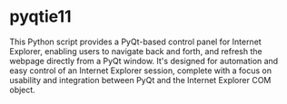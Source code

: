 # pyqtie11
This Python script provides a PyQt-based control panel for Internet Explorer, enabling users to navigate back and forth, and refresh the webpage directly from a PyQt window. It's designed for automation and easy control of an Internet Explorer session, complete with a focus on usability and integration between PyQt and the Internet Explorer COM object.

